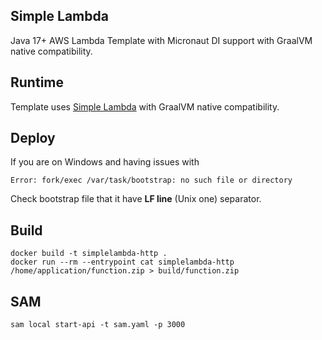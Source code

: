 ## Simple Lambda

Java 17+ AWS Lambda Template with Micronaut DI support with GraalVM native compatibility.

## Runtime

Template uses [Simple Lambda](https://github.com/GoodforGod/simple-awslambda) with GraalVM native compatibility.

## Deploy

If you are on Windows and having issues with 
```
Error: fork/exec /var/task/bootstrap: no such file or directory
```

Check bootstrap file that it have **LF line** (Unix one) separator.

## Build

```shell
docker build -t simplelambda-http .
docker run --rm --entrypoint cat simplelambda-http /home/application/function.zip > build/function.zip
```

## SAM

```shell
sam local start-api -t sam.yaml -p 3000
```